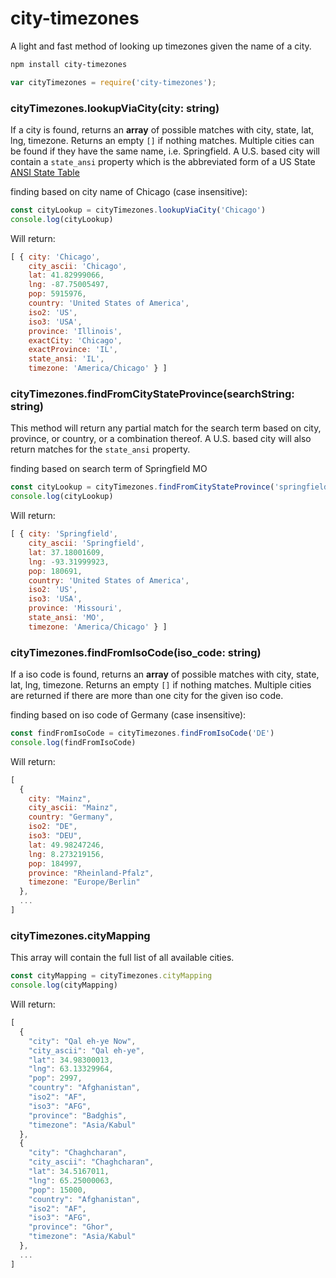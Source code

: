 # city-timezones

A light and fast method of looking up timezones given the name of a city.

```bash
npm install city-timezones
```

```javascript
var cityTimezones = require('city-timezones');
```

### cityTimezones.lookupViaCity(city: string)

If a city is found, returns an **array** of possible matches with city, state, lat, lng, timezone. Returns an empty `[]` if nothing matches. Multiple cities can be found if they have the same name, i.e. Springfield.
A U.S. based city will contain a `state_ansi` property which is the abbreviated form of a US State [ANSI State Table](https://www.census.gov/geo/reference/ansi_statetables.html)

finding based on city name of Chicago (case insensitive):
```javascript
const cityLookup = cityTimezones.lookupViaCity('Chicago')
console.log(cityLookup)
```
Will return:
```javascript
[ { city: 'Chicago',
    city_ascii: 'Chicago',
    lat: 41.82999066,
    lng: -87.75005497,
    pop: 5915976,
    country: 'United States of America',
    iso2: 'US',
    iso3: 'USA',
    province: 'Illinois',
    exactCity: 'Chicago',
    exactProvince: 'IL',
    state_ansi: 'IL',
    timezone: 'America/Chicago' } ]
```

### cityTimezones.findFromCityStateProvince(searchString: string)

This method will return any partial match for the search term based on city, province, or country, or a combination thereof. A U.S. based city will also return matches for the `state_ansi` property.

finding based on search term of Springfield MO
```javascript
const cityLookup = cityTimezones.findFromCityStateProvince('springfield mo')
console.log(cityLookup)
```
Will return:
```javascript
[ { city: 'Springfield',
    city_ascii: 'Springfield',
    lat: 37.18001609,
    lng: -93.31999923,
    pop: 180691,
    country: 'United States of America',
    iso2: 'US',
    iso3: 'USA',
    province: 'Missouri',
    state_ansi: 'MO',
    timezone: 'America/Chicago' } ]	
```

### cityTimezones.findFromIsoCode(iso_code: string)

If a iso code is found, returns an **array** of possible matches with city, state, lat, lng, timezone. Returns an empty `[]` if nothing matches. Multiple cities are returned if there are more than one city for the given iso code.

finding based on iso code of Germany (case insensitive):
```javascript
const findFromIsoCode = cityTimezones.findFromIsoCode('DE')
console.log(findFromIsoCode)
```
Will return:
```javascript
[
  {
    city: "Mainz",
    city_ascii: "Mainz",
    country: "Germany",
    iso2: "DE",
    iso3: "DEU",
    lat: 49.98247246,
    lng: 8.273219156,
    pop: 184997,
    province: "Rheinland-Pfalz",
    timezone: "Europe/Berlin"
  },
  ...
]
```

### cityTimezones.cityMapping

This array will contain the full list of all available cities.

```javascript
const cityMapping = cityTimezones.cityMapping
console.log(cityMapping)
```
Will return:
```javascript
[
  {
    "city": "Qal eh-ye Now",
    "city_ascii": "Qal eh-ye",
    "lat": 34.98300013,
    "lng": 63.13329964,
    "pop": 2997,
    "country": "Afghanistan",
    "iso2": "AF",
    "iso3": "AFG",
    "province": "Badghis",
    "timezone": "Asia/Kabul"
  },
  {
    "city": "Chaghcharan",
    "city_ascii": "Chaghcharan",
    "lat": 34.5167011,
    "lng": 65.25000063,
    "pop": 15000,
    "country": "Afghanistan",
    "iso2": "AF",
    "iso3": "AFG",
    "province": "Ghor",
    "timezone": "Asia/Kabul"
  },
  ...
]	
```

